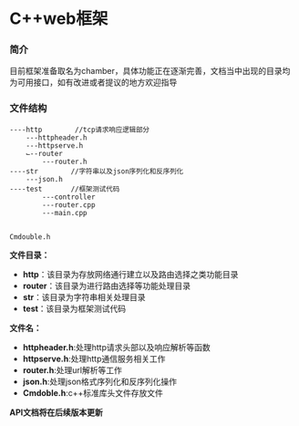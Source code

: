 # C++web框架

### 简介

目前框架准备取名为chamber，具体功能正在逐渐完善，文档当中出现的目录均为可用接口，如有改进或者提议的地方欢迎指导

### 文件结构

```
----http        //tcp请求响应逻辑部分
	---httpheader.h
	---httpserve.h
	⌙--router
	    ---router.h
----str        //字符串以及json序列化和反序列化
	---json.h
----test       //框架测试代码
        ---controller
        ---router.cpp
        ---main.cpp
        
        
Cmdouble.h
```

**文件目录：**

- **http**：该目录为存放网络通行建立以及路由选择之类功能目录
- **router**：该目录为进行路由选择等功能处理目录
- **str**：该目录为字符串相关处理目录
- **test**：该目录为框架测试代码

**文件名：**

- **httpheader.h**:处理http请求头部以及响应解析等函数
- **httpserve.h**:处理http通信服务相关工作
- **router.h**:处理url解析等工作
- **json.h**:处理json格式序列化和反序列化操作
- **Cmdoble.h**:c++标准库头文件存放文件

**API文档将在后续版本更新**